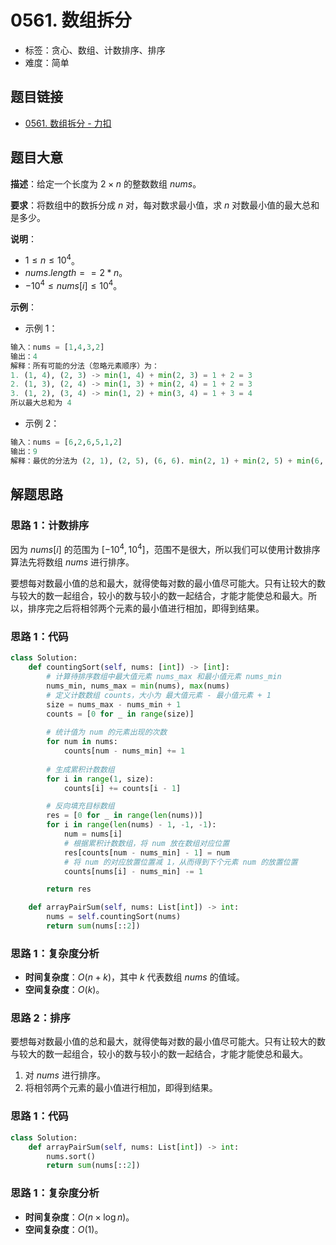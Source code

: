 # 0561. 数组拆分

- 标签：贪心、数组、计数排序、排序
- 难度：简单

## 题目链接

- [0561. 数组拆分 - 力扣](https://leetcode.cn/problems/array-partition/)

## 题目大意

**描述**：给定一个长度为 $2 \times n$ 的整数数组 $nums$。

**要求**：将数组中的数拆分成 $n$ 对，每对数求最小值，求 $n$ 对数最小值的最大总和是多少。

**说明**：

- $1 \le n \le 10^4$。
- $nums.length == 2 * n$。
- $-10^4 \le nums[i] \le 10^4$。

**示例**：

- 示例 1：

```python
输入：nums = [1,4,3,2]
输出：4
解释：所有可能的分法（忽略元素顺序）为：
1. (1, 4), (2, 3) -> min(1, 4) + min(2, 3) = 1 + 2 = 3
2. (1, 3), (2, 4) -> min(1, 3) + min(2, 4) = 1 + 2 = 3
3. (1, 2), (3, 4) -> min(1, 2) + min(3, 4) = 1 + 3 = 4
所以最大总和为 4
```
- 示例 2：

```python
输入：nums = [6,2,6,5,1,2]
输出：9
解释：最优的分法为 (2, 1), (2, 5), (6, 6). min(2, 1) + min(2, 5) + min(6, 6) = 1 + 2 + 6 = 9
```

## 解题思路

### 思路 1：计数排序

因为 $nums[i]$ 的范围为 $[-10^4, 10^4]$，范围不是很大，所以我们可以使用计数排序算法先将数组 $nums$ 进行排序。

要想每对数最小值的总和最大，就得使每对数的最小值尽可能大。只有让较大的数与较大的数一起组合，较小的数与较小的数一起结合，才能才能使总和最大。所以，排序完之后将相邻两个元素的最小值进行相加，即得到结果。

###  思路 1：代码

```python
class Solution:
    def countingSort(self, nums: [int]) -> [int]:
        # 计算待排序数组中最大值元素 nums_max 和最小值元素 nums_min
        nums_min, nums_max = min(nums), max(nums)
        # 定义计数数组 counts，大小为 最大值元素 - 最小值元素 + 1
        size = nums_max - nums_min + 1
        counts = [0 for _ in range(size)]
        
        # 统计值为 num 的元素出现的次数
        for num in nums:
            counts[num - nums_min] += 1
        
        # 生成累积计数数组
        for i in range(1, size):
            counts[i] += counts[i - 1]

        # 反向填充目标数组
        res = [0 for _ in range(len(nums))]
        for i in range(len(nums) - 1, -1, -1):
            num = nums[i]
            # 根据累积计数数组，将 num 放在数组对应位置
            res[counts[num - nums_min] - 1] = num
            # 将 num 的对应放置位置减 1，从而得到下个元素 num 的放置位置
            counts[nums[i] - nums_min] -= 1

        return res

    def arrayPairSum(self, nums: List[int]) -> int:
        nums = self.countingSort(nums)
        return sum(nums[::2])
```

### 思路 1：复杂度分析

- **时间复杂度**：$O(n + k)$，其中 $k$ 代表数组 $nums$ 的值域。
- **空间复杂度**：$O(k)$。

### 思路 2：排序

要想每对数最小值的总和最大，就得使每对数的最小值尽可能大。只有让较大的数与较大的数一起组合，较小的数与较小的数一起结合，才能才能使总和最大。

1. 对 $nums$ 进行排序。
2. 将相邻两个元素的最小值进行相加，即得到结果。

### 思路 1：代码

```python
class Solution:
    def arrayPairSum(self, nums: List[int]) -> int:
        nums.sort()
        return sum(nums[::2])
```

### 思路 1：复杂度分析

- **时间复杂度**：$O(n \times \log n)$。
- **空间复杂度**：$O(1)$。

